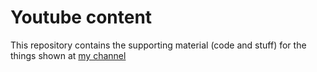 # Youtube content
This repository contains the supporting material (code and stuff) for the things shown at [my channel](https://www.youtube.com/channel/UCKXw0AvIsh_x3YbqsVg8O8w)
